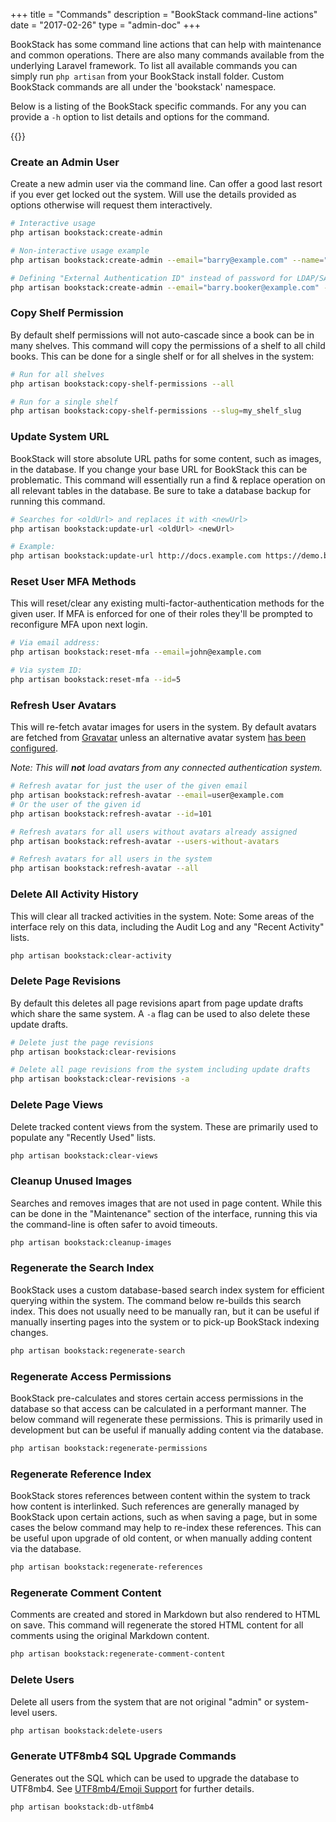 +++
title = "Commands"
description = "BookStack command-line actions"
date = "2017-02-26"
type = "admin-doc"
+++

BookStack has some command line actions that can help with maintenance and common operations. There are also many commands available from the underlying Laravel framework. To list all available commands you can simply run `php artisan` from your BookStack install folder. Custom BookStack commands are all under the 'bookstack' namespace.

Below is a listing of the BookStack specific commands. For any you can provide a `-h` option to list details and options for the command.

{{<toc>}}

### Create an Admin User

Create a new admin user via the command line. Can offer a good last resort if you ever get locked out the system.
Will use the details provided as options otherwise will request them interactively.

```bash
# Interactive usage
php artisan bookstack:create-admin

# Non-interactive usage example
php artisan bookstack:create-admin --email="barry@example.com" --name="Bazza" --password="hunter2"

# Defining "External Authentication ID" instead of password for LDAP/SAML2/OIDC environments
php artisan bookstack:create-admin --email="barry.booker@example.com" --name="Bazza" --external-auth-id="bbooker"
```

### Copy Shelf Permission

By default shelf permissions will not auto-cascade since a book can be in many shelves.
This command will copy the permissions of a shelf to all child books.
This can be done for a single shelf or for all shelves in the system:

```bash
# Run for all shelves
php artisan bookstack:copy-shelf-permissions --all

# Run for a single shelf
php artisan bookstack:copy-shelf-permissions --slug=my_shelf_slug
```

### Update System URL

BookStack will store absolute URL paths for some content, such as images, in the database.
If you change your base URL for BookStack this can be problematic.
This command will essentially run a find & replace operation on all relevant tables in the database.
Be sure to take a database backup for running this command.

```bash
# Searches for <oldUrl> and replaces it with <newUrl>
php artisan bookstack:update-url <oldUrl> <newUrl>

# Example:
php artisan bookstack:update-url http://docs.example.com https://demo.bookstackapp.com
```

### Reset User MFA Methods

This will reset/clear any existing multi-factor-authentication methods for the given user. If MFA 
is enforced for one of their roles they'll be prompted to reconfigure MFA upon next login.

```bash
# Via email address:
php artisan bookstack:reset-mfa --email=john@example.com

# Via system ID:
php artisan bookstack:reset-mfa --id=5
```

### Refresh User Avatars

This will re-fetch avatar images for users in the system.
By default avatars are fetched from [Gravatar](https://gravatar.com/) unless an alternative avatar system [has been configured](/docs/admin/other-config/#custom-user-avatar-fetching).

*Note: This will **not** load avatars from any connected authentication system.*

```bash
# Refresh avatar for just the user of the given email
php artisan bookstack:refresh-avatar --email=user@example.com
# Or the user of the given id
php artisan bookstack:refresh-avatar --id=101

# Refresh avatars for all users without avatars already assigned
php artisan bookstack:refresh-avatar --users-without-avatars

# Refresh avatars for all users in the system
php artisan bookstack:refresh-avatar --all
```

### Delete All Activity History

This will clear all tracked activities in the system. Note: Some areas of the interface rely on this data, including the Audit Log and any "Recent Activity" lists.

```bash
php artisan bookstack:clear-activity
```

### Delete Page Revisions

By default this deletes all page revisions apart from page update drafts which share the same system.
A `-a` flag can be used to also delete these update drafts.

```bash
# Delete just the page revisions
php artisan bookstack:clear-revisions

# Delete all page revisions from the system including update drafts
php artisan bookstack:clear-revisions -a
```

### Delete Page Views

Delete tracked content views from the system. These are primarily used to populate any "Recently Used" lists.

```bash
php artisan bookstack:clear-views
```

### Cleanup Unused Images

Searches and removes images that are not used in page content.
While this can be done in the "Maintenance" section of the interface, running this via the command-line is often safer to avoid timeouts.

```bash
php artisan bookstack:cleanup-images
```

### Regenerate the Search Index

BookStack uses a custom database-based search index system for efficient
querying within the system. The command below re-builds this search index.
This does not usually need to be manually ran, but it can be useful if manually inserting pages into the system or to pick-up BookStack indexing changes.

```bash
php artisan bookstack:regenerate-search
```

### Regenerate Access Permissions

BookStack pre-calculates and stores certain access permissions in the database
so that access can be calculated in a performant manner.
The below command will regenerate these permissions.
This is primarily used in development but can be useful if manually adding content via the database.

```bash
php artisan bookstack:regenerate-permissions
```

### Regenerate Reference Index

BookStack stores references between content within the system to track how
content is interlinked. Such references are generally managed by BookStack
upon certain actions, such as when saving a page, but in some cases the 
below command may help to re-index these references. 
This can be useful upon upgrade of old content, or when manually adding content via the database.

```bash
php artisan bookstack:regenerate-references
```

### Regenerate Comment Content

Comments are created and stored in Markdown but also rendered to HTML on save.
This command will regenerate the stored HTML content for all comments using the original Markdown content.

```bash
php artisan bookstack:regenerate-comment-content
```

### Delete Users

Delete all users from the system that are not original "admin" or system-level users.

```bash
php artisan bookstack:delete-users
```

### Generate UTF8mb4 SQL Upgrade Commands

Generates out the SQL which can be used to upgrade the database to UTF8mb4.
See [UTF8mb4/Emoji Support](/docs/admin/ut8mb4-support/) for further details.

```bash
php artisan bookstack:db-utf8mb4
```